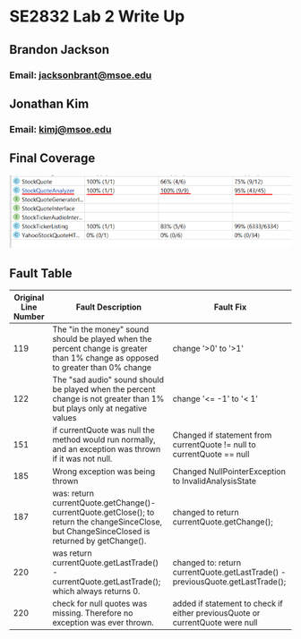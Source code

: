 # SE2832 Lab 2 Write Up
## Brandon Jackson 
### Email: jacksonbrant@msoe.edu
## Jonathan Kim
### Email: kimj@msoe.edu

## Final Coverage
![final code coverage](/codeCoverage.png)

## Fault Table
|Original Line Number|Fault Description                                                      |Fault Fix                                                                                               |
|--------------------|-----------------------------------------------------------------------|--------------------------------------------------------------------------------------------------------|
|119                 |The "in the money" sound should be played when the percent change is greater than 1% change as opposed to greater than 0% change | change '>0' to '>1'   |
|122                 |The "sad audio" sound should be played when the percent change is not greater than 1% but plays only at negative values | change '<= -1' to '< 1' |
|151                 |if currentQuote was null the method would run normally, and an exception was thrown if it was not null.|Changed if statement from currentQuote != null to currentQuote == null  |
|185                 |Wrong exception was being thrown                                           |Changed NullPointerException to InvalidAnalysisState|
|187                 |was: return currentQuote.getChange()-currentQuote.getClose(); to return the changeSinceClose, but ChangeSinceClosed is returned by getChange().|changed to return currentQuote.getChange(); |   
|220                 |was return currentQuote.getLastTrade() - currentQuote.getLastTrade(); which always returns 0. |changed to: return currentQuote.getLastTrade() - previousQuote.getLastTrade();  |
|220                 |check for null quotes was missing. Therefore no exception was ever thrown. |added if statement to check if either previousQuote or currentQuote were null              |
